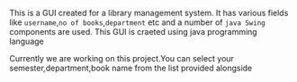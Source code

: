 This is a GUI created for a library management system. It has various fields like `username`,`no of books`,`department` etc and a number of `java Swing` components are used. This GUI is craeted using java programming language

Currently we are working on this project.You can select your semester,department,book name from the list provided alongside